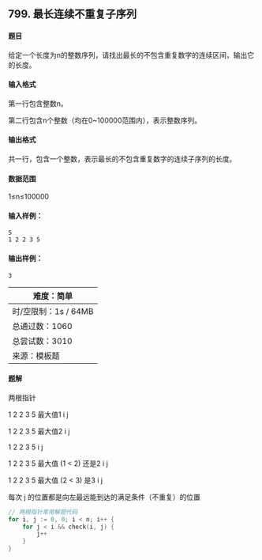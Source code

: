 ## 799. 最长连续不重复子序列

#### 题目 

给定一个长度为n的整数序列，请找出最长的不包含重复数字的连续区间，输出它的长度。

#### 输入格式

第一行包含整数n。

第二行包含n个整数（均在0~100000范围内），表示整数序列。

#### 输出格式

共一行，包含一个整数，表示最长的不包含重复数字的连续子序列的长度。

#### 数据范围

1≤n≤100000

#### 输入样例：

```
5
1 2 2 3 5
```

#### 输出样例：

```
3
```

| 难度：**简单**       |
| -------------------- |
| 时/空限制：1s / 64MB |
| 总通过数：1060       |
| 总尝试数：3010       |
| 来源：模板题         |

#### 题解

两根指针

1  2  2  3  5  最大值1
i
j

1  2  2  3  5  最大值2
     i
j

1  2  2  3  5
         i
     j

1  2  2  3  5  最大值 (1 < 2) 还是2
         i
         j 

1  2  2  3  5  最大值 (2 < 3) 是3
                  i
		 j

每次 j 的位置都是向左最远能到达的满足条件（不重复）的位置

```go
// 两根指针常用解题代码
for i, j := 0, 0; i < n; i++ {
	for j < i && check(i, j) {
		j++
	}
}
```

